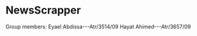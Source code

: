# NewsScrapper
Group members:
        Eyael Abdissa---Atr/3514/09
        Hayat Ahimed---Atr/3657/09

